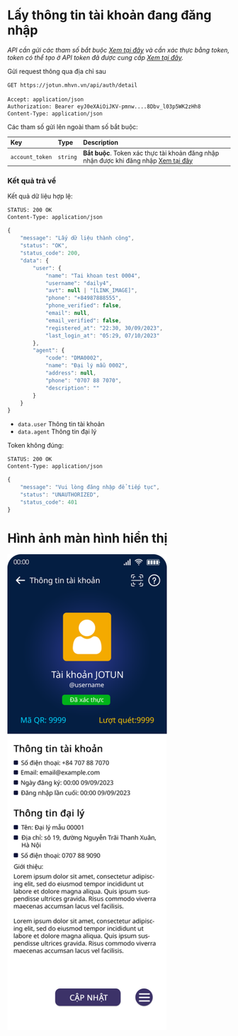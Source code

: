 # Lấy thông tin tài khoản đang đăng nhập

_API cần gửi các tham số bắt buộc [Xem tại đây](README.md) và cần xác thực bằng token, token có thể tạo ở API token đã được cung cấp [Xem tại đây](token-access.md)._

 Gửi request thông qua địa chỉ sau
 ```http
GET https://jotun.mhvn.vn/api/auth/detail

Accept: application/json
Authorization: Bearer eyJ0eXAiOiJKV-pmnw....8Dbv_l03p5WK2zHh8
Content-Type: application/json
```

Các tham số gửi lên ngoài tham số bắt buộc:

| Key | Type | Description |
| :--- | :--- | :--- |
| `account_token` | `string` | **Bắt buộc**. Token xác thực tài khoản đăng nhập nhận được khi đăng nhập [Xem tại đây](login.md) |

### Kết quả trả về
Kết quả dữ liệu hợp lệ:
```http
STATUS: 200 OK
Content-Type: application/json
```
```javascript
{
    "message": "Lấy dữ liệu thành công",
    "status": "OK",
    "status_code": 200,
    "data": {
        "user": {
            "name": "Tai khoan test 0004",
            "username": "daily4",
            "avt": null | "[LINK_IMAGE]",
            "phone": "+84987888555",
            "phone_verified": false,
            "email": null,
            "email_verified": false,
            "registered_at": "22:30, 30/09/2023",
            "last_login_at": "05:29, 07/10/2023"
        },
        "agent": {
            "code": "DMA0002",
            "name": "Đại lý mẫu 0002",
            "address": null,
            "phone": "0707 88 7070",
            "description": ""
        }
    }
}
```

- `data.user` Thông tin tài khoản
- `data.agent` Thông tin đại lý

Token không đúng:
 ```http
STATUS: 200 OK
Content-Type: application/json
```
```javascript
{
    "message": "Vui lòng đăng nhập để tiếp tục",
    "status": "UNAUTHORIZED",
    "status_code": 401
}
```

# Hình ảnh màn hình hiển thị
<img src="images/jotun_user_1242x2688.png" width="360">

